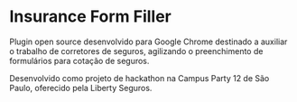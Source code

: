# Insurance Form Filler

Plugin open source desenvolvido para Google Chrome destinado a auxiliar o trabalho de corretores de seguros, agilizando o preenchimento de formulários para cotação de seguros.

Desenvolvido como projeto de hackathon na Campus Party 12 de São Paulo, oferecido pela Liberty Seguros.
